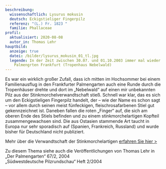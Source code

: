 ```yaml
---
beschreibung:
  wissenschaftlich: Lysurus mokusin
  deutsch: Eckigstieliger Fingerpilz
  referenz: "(L.) Fr. 1823 "
  familie: Phallaceae
profil:
  aktualisiert: 2020-08-08
  autor_in: Thomas Lehr
hauptbild:
  anzeige: true
  datei: /bilder/lysurus_mokusin_01_tl.jpg
  legende: In der Zeit zwischen 30.07. und 01.10.2003 immer mal wieder im
    Palmengrten Frankfurt (Tropenhaus Nebelwald)
---
```

Es war ein wirklich großer Zufall, dass ich mitten im Hochsommer bei einem Familienausflug in den Frankfurter Palmengarten auch eine Runde durch die Tropenhäuser drehte und dort im „Nebelwald“ auf einen mir unbekannten Pilz aus der Stinkmorchelverwandtschaft stieß. Schnell war klar, das es sich um den Eckigstieligen Fingerpilz handelt, der – wie der Name es schon sagt – vor allem durch seinen meist fünfeckigen, fleischrosafarbenen Stiel gut gekennzeichnet ist. Daneben fallen die roten „Finger“ auf, die sich am oberen Ende des Stiels befinden und zu einem stinkmorchelartigen Kopfteil zusammengewachsen sind. Die aus Ostasien stammende Art taucht in Europa nur sehr sporadisch auf (Spanien, Frankreich, Russland) und wurde bisher für Deutschland nicht publiziert.

Mehr über die Verwandtschaft der Stinkmorchelartigen [erfahren Sie hier >](/verwandt/die-stinkmorchelartigen-phallales)

Zu diesem Thema siehe auch die Veröffentlichungen von Thomas Lehr in  
„Der Palmengarten“ 67/2, 2004  
„Südwestdeutsche Pilzrundschau“ Heft 2/2004
